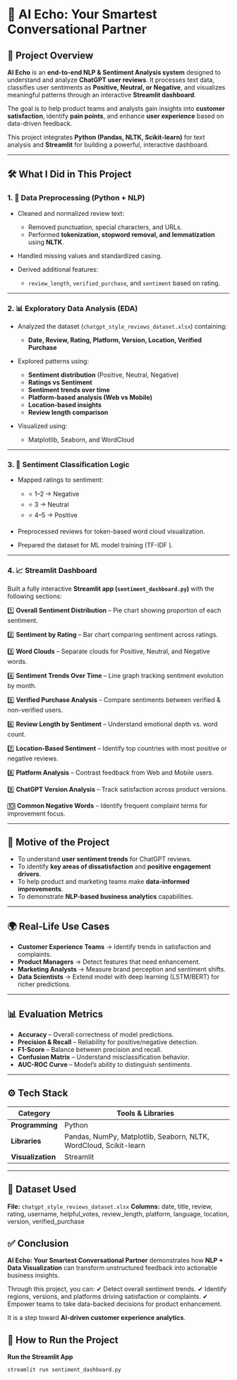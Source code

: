 # 💬 AI Echo: Your Smartest Conversational Partner

## 📌 Project Overview

**AI Echo** is an **end-to-end NLP & Sentiment Analysis system** designed to understand and analyze **ChatGPT user reviews**.
It processes text data, classifies user sentiments as **Positive, Neutral, or Negative**, and visualizes meaningful patterns through an interactive **Streamlit dashboard**.

The goal is to help product teams and analysts gain insights into **customer satisfaction**, identify **pain points**, and enhance **user experience** based on data-driven feedback.

This project integrates **Python (Pandas, NLTK, Scikit-learn)** for text analysis and **Streamlit** for building a powerful, interactive dashboard.

---

## 🛠️ What I Did in This Project

### 1. 🧹 Data Preprocessing (Python + NLP)

* Cleaned and normalized review text:

  * Removed punctuation, special characters, and URLs.
  * Performed **tokenization, stopword removal, and lemmatization** using **NLTK**.
* Handled missing values and standardized casing.
* Derived additional features:

  * `review_length`, `verified_purchase`, and `sentiment` based on rating.

---

### 2. 📊 Exploratory Data Analysis (EDA)

* Analyzed the dataset (`chatgpt_style_reviews_dataset.xlsx`) containing:

  * **Date, Review, Rating, Platform, Version, Location, Verified Purchase**
* Explored patterns using:

  * **Sentiment distribution** (Positive, Neutral, Negative)
  * **Ratings vs Sentiment**
  * **Sentiment trends over time**
  * **Platform-based analysis (Web vs Mobile)**
  * **Location-based insights**
  * **Review length comparison**
* Visualized using:

  * Matplotlib, Seaborn, and WordCloud

---

### 3. 🤖 Sentiment Classification Logic

* Mapped ratings to sentiment:

  * ⭐ 1–2 → Negative
  * ⭐ 3 → Neutral
  * ⭐ 4–5 → Positive
* Preprocessed reviews for token-based word cloud visualization.
* Prepared the dataset for ML model training (TF-IDF ).

---

### 4. 📈 Streamlit Dashboard

Built a fully interactive **Streamlit app (`sentiment_dashboard.py`)** with the following sections:

1️⃣ **Overall Sentiment Distribution** – Pie chart showing proportion of each sentiment.

2️⃣ **Sentiment by Rating** – Bar chart comparing sentiment across ratings.

3️⃣ **Word Clouds** – Separate clouds for Positive, Neutral, and Negative words.

4️⃣ **Sentiment Trends Over Time** – Line graph tracking sentiment evolution by month.

5️⃣ **Verified Purchase Analysis** – Compare sentiments between verified & non-verified users.

6️⃣ **Review Length by Sentiment** – Understand emotional depth vs. word count.

7️⃣ **Location-Based Sentiment** – Identify top countries with most positive or negative reviews.

8️⃣ **Platform Analysis** – Contrast feedback from Web and Mobile users.

9️⃣ **ChatGPT Version Analysis** – Track satisfaction across product versions.

🔟 **Common Negative Words** – Identify frequent complaint terms for improvement focus.

---

## 🎯 Motive of the Project

* To understand **user sentiment trends** for ChatGPT reviews.
* To identify **key areas of dissatisfaction** and **positive engagement drivers**.
* To help product and marketing teams make **data-informed improvements**.
* To demonstrate **NLP-based business analytics** capabilities.

---

## 🌍 Real-Life Use Cases

* **Customer Experience Teams** → Identify trends in satisfaction and complaints.
* **Product Managers** → Detect features that need enhancement.
* **Marketing Analysts** → Measure brand perception and sentiment shifts.
* **Data Scientists** → Extend model with deep learning (LSTM/BERT) for richer predictions.

---

## 📊 Evaluation Metrics

* **Accuracy** – Overall correctness of model predictions.
* **Precision & Recall** – Reliability for positive/negative detection.
* **F1-Score** – Balance between precision and recall.
* **Confusion Matrix** – Understand misclassification behavior.
* **AUC-ROC Curve** – Model’s ability to distinguish sentiments.

---

## ⚙️ Tech Stack

| Category          | Tools & Libraries                                                 |
| ----------------- | ----------------------------------------------------------------- |
| **Programming**   | Python                                                            |
| **Libraries**     | Pandas, NumPy, Matplotlib, Seaborn, NLTK, WordCloud, Scikit-learn |
| **Visualization** | Streamlit                                       
---

## 📁 Dataset Used

**File:** `chatgpt_style_reviews_dataset.xlsx`
**Columns:** date, title, review, rating, username, helpful_votes, review_length, platform, language, location, version, verified_purchase


## ✅ Conclusion

**AI Echo: Your Smartest Conversational Partner** demonstrates how **NLP + Data Visualization** can transform unstructured feedback into actionable business insights.

Through this project, you can:
✔ Detect overall sentiment trends.
✔ Identify regions, versions, and platforms driving satisfaction or complaints.
✔ Empower teams to take data-backed decisions for product enhancement.

It is a step toward **AI-driven customer experience analytics**.


## 🚀 How to Run the Project

 **Run the Streamlit App**

```bash
streamlit run sentiment_dashboard.py



